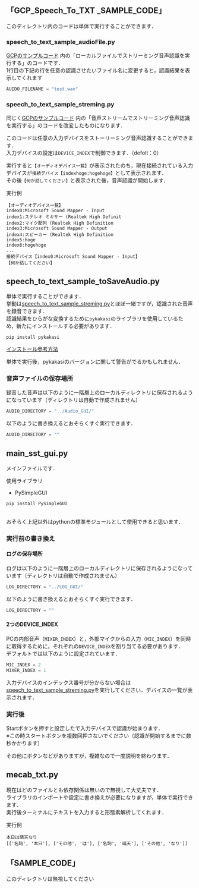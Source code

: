 
## 「GCP_Speech_To_TXT _SAMPLE_CODE」
このディレクトリ内のコードは単体で実行することができます．  

### speech_to_text_sample_audioFile.py  
[GCPのサンプルコード](https://cloud.google.com/speech-to-text/docs/streaming-recognize?hl=ja)
内の「ローカルファイルでストリーミング音声認識を実行する」のコードです．  
1行目の下記の行を任意の認識させたいファイル名に変更すると，認識結果を表示してくれます
~~~python
AUIDO_FILENAME = "test.wav"　　
~~~

### speech_to_text_sample_streming.py

同じく[GCPのサンプルコード](https://cloud.google.com/speech-to-text/docs/streaming-recognize?hl=ja)
内の「音声ストリームでストリーミング音声認識を実行する」のコードを改変したものになります．  

このコードは任意の入力デバイスをストーリーミング音声認識することができます．  
入力デバイスの設定は`DEVICE_INDEX`で制御できます．（defolt：0）

実行すると`【オーディオデバイス一覧】`が表示されたのち，現在接続されている入力デバイスが`接続デバイス【indexhoge:hogehoge】`として表示されます．  
その後`【何か話してください】`と表示された後，音声認識が開始します．<br>

実行例
~~~
【オーディオデバイス一覧】
index0:Microsoft Sound Mapper - Input
index1:ステレオ ミキサー (Realtek High Definit
index2:マイク配列 (Realtek High Definition 
index3:Microsoft Sound Mapper - Output
index4:スピーカー (Realtek High Definition 
index5:hoge
index6:hogehoge
...
接続デバイス【index0:Microsoft Sound Mapper - Input】
【何か話してください】
~~~~~

## speech_to_text_sample_toSaveAudio.py
単体で実行することができます．<br>
挙動は[speech_to_text_sample_streming.py](###speech_to_text_sample_streming.py)とほぼ一緒ですが，認識された音声を録音できます．<br>
認識結果をひらがな変換するために`pykakasi`のライブラリを使用しているため，新たにインストールする必要があります．<br>

~~~
pip install pykakasi
~~~
[インストール参考方法](https://office54.net/python/module/pykakasi-kanji-convert)

単体で実行後，pykakasiのバージョンに関して警告がでるかもしれません．

### 音声ファイルの保存場所
録音した音声は以下のように一階層上のローカルディレクトリに保存されるようになっています（ディレクトリは自動で作成されません）<br>
~~~python
AUDIO_DIRECTORY = "../Audio_GUI/"
~~~
以下のように書き換えるとおそらくすぐ実行できます．
~~~python
AUDIO_DIRECTORY = ""
~~~

## main_sst_gui.py
メインファイルです．<br>

使用ライブラリ
- PySimpleGUI
~~~
pip install PySimpleGUI
~~~
<br>
おそらく上記以外はpythonの標準モジュールとして使用できると思います．

### 実行前の書き換え

#### ログの保存場所
ログは以下のように一階層上のローカルディレクトリに保存されるようになっています（ディレクトリは自動で作成されません）<br>
~~~python
LOG_DIRECTORY = "../LOG_GUI/"
~~~
以下のように書き換えるとおそらくすぐ実行できます．
~~~python
LOG_DIRECTORY = ""
~~~

#### 2つのDEVICE_INDEX
PCの内部音声（`MIXER_INDEX`）と，外部マイクからの入力（`MIC_INDEX`）を同時に取得するために，それぞれの`DEVICE_INDEX`を割り当てる必要があります．<br>
デフォルトでは以下のように設定されています．
~~~python
MIC_INDEX = 2
MIXER_INDEX = 1
~~~
入力デバイスのインデックス番号が分からない場合は[speech_to_text_sample_streming.py](###speech_to_text_sample_streming.py)を実行してください．デバイスの一覧が表示されます．

### 実行後
Startボタンを押すと設定したで入力デバイスで認識が始まります．<br>
※この時スタートボタンを複数回押さないでください（認識が開始するまでに数秒かかります）

その他にボタンなどがありますが，複雑なので一度説明を終わります．

## mecab_txt.py
現在はどのファイルとも依存関係は無いので無視して大丈夫です．<br>
ライブラリのインポートや設定に書き換えが必要になりますが，単体で実行できます．<br>
実行後ターミナルにテキストを入力すると形態素解析してくれます．<br>

実行例
~~~~~
本日は晴天なり
[['名詞', '本日'], ['その他', 'は'], ['名詞', '晴天'], ['その他', 'なり']]
~~~~~


## 「SAMPLE_CODE」
このディレクトリは無視してください



